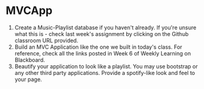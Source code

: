 # MVCApp

1. Create a Music-Playlist database if you haven't already. If you're unsure what this is - check last week's assignment by clicking on the Github classroom URL provided.
2. Build an MVC Application like the one we built in today's class. For reference, check all the links posted in Week 6 of Weekly Learning on Blackboard. 
3. Beautify your application to look like a playlist. You may use bootstrap or any other third party applications. Provide a spotify-like look and feel to your page.
